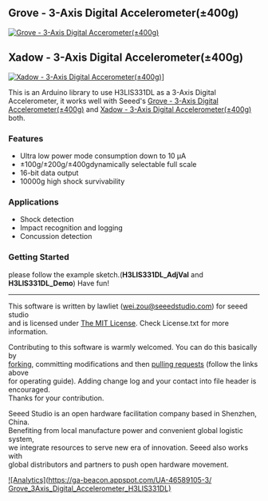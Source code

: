 ## Grove - 3-Axis Digital Accelerometer(±400g)
[![Grove - 3-Axis Digital Accerometer(±400g)](http://www.seeedstudio.com/depot/bmz_cache/1/10c3981c549bac7dcb138742e4cf28d4.image.530x397.jpg)](http://www.seeedstudio.com/depot/Grove-3Axis-Digital-Accelerometer400g-p-1897.html?cPath=25_132)
## Xadow - 3-Axis Digital Accelerometer(±400g)
[![Xadow - 3-Axis Digital Accerometer(±400g)](http://www.seeedstudio.com/depot/bmz_cache/1/1e0d38b123fda92e1872df69dd6145ec.image.530x397.jpg)](http://www.seeedstudio.com/depot/Xadow3Axis-Digital-Accelerometer400g-p-1896.html?cPath=84_120)]

This is an Arduino library to use H3LIS331DL as a 3-Axis Digital Accelerometer, it works well with Seeed's [Grove - 3-Axis Digital Accelerometer(±400g)](http://www.seeedstudio.com/depot/Grove-3Axis-Digital-Accelerometer400g-p-1897.html?cPath=25_132) and [Xadow - 3-Axis Digital Accelerometer(±400g)](http://www.seeedstudio.com/depot/Xadow3Axis-Digital-Accelerometer400g-p-1896.html?cPath=84_120) both.

### Features
+ Ultra low power mode consumption down to 10 µA
+ ±100g/±200g/±400gdynamically selectable full scale
+ 16-bit data output
+ 10000g high shock survivability


### Applications
+ Shock detection
+ Impact recognition and logging
+ Concussion detection 

### Getting Started
please follow the example sketch.(**H3LIS331DL_AdjVal** and **H3LIS331DL_Demo**) Have fun!


----

This software is written by lawliet ([wei.zou@seeedstudio.com](wei.zou@seeedstudio.com "wei.zou@seeedstudio.com")) for seeed studio<br>
and is licensed under [The MIT License](http://opensource.org/licenses/mit-license.php). Check License.txt for more information.<br>

Contributing to this software is warmly welcomed. You can do this basically by<br>
[forking](https://help.github.com/articles/fork-a-repo), committing modifications and then [pulling requests](https://help.github.com/articles/using-pull-requests) (follow the links above<br>
for operating guide). Adding change log and your contact into file header is encouraged.<br>
Thanks for your contribution.

Seeed Studio is an open hardware facilitation company based in Shenzhen, China. <br>
Benefiting from local manufacture power and convenient global logistic system, <br>
we integrate resources to serve new era of innovation. Seeed also works with <br>
global distributors and partners to push open hardware movement.<br>

[![Analytics](https://ga-beacon.appspot.com/UA-46589105-3/ Grove_3Axis_Digital_Accelerometer_H3LIS331DL)](https://github.com/igrigorik/ga-beacon)
